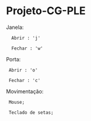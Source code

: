 # Projeto-CG-PLE



Janela:

      Abrir : 'j'      
      
      Fechar : 'w'

Porta:

     Abrir : 'o'     
     
     Fechar : 'c'
     
Movimentação:

     Mouse;
     
     Teclado de setas;
